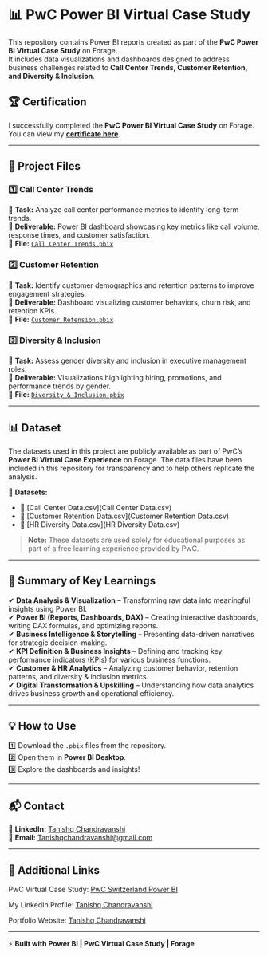 # 📊 PwC Power BI Virtual Case Study  
This repository contains Power BI reports created as part of the **PwC Power BI Virtual Case Study** on Forage.  
It includes data visualizations and dashboards designed to address business challenges related to **Call Center Trends, Customer Retention, and Diversity & Inclusion**.  

## 🏆 Certification  
I successfully completed the **PwC Power BI Virtual Case Study** on Forage.  
You can view my **[certificate here]([./PwC_Certificate.pdf](https://drive.google.com/file/d/1HCUMD5pcjl4bIhn-xHaPNPykkuRbXPoA/view?usp=sharing))**.  

---

## 📁 Project Files  

### **1️⃣ Call Center Trends**  
📌 **Task:** Analyze call center performance metrics to identify long-term trends.  
📌 **Deliverable:** Power BI dashboard showcasing key metrics like call volume, response times, and customer satisfaction.  
📌 **File:** [`Call Center Trends.pbix`](https://github.com/vans2045/PwC-Power-BI-Virtual-Case-Study/raw/refs/heads/main/Call%20Center%20trends/Call%20Center%20Trends.pbix)

### **2️⃣ Customer Retention**  
📌 **Task:** Identify customer demographics and retention patterns to improve engagement strategies.  
📌 **Deliverable:** Dashboard visualizing customer behaviors, churn risk, and retention KPIs.  
📌 **File:** [`Customer Retension.pbix`](https://github.com/vans2045/PwC-Power-BI-Virtual-Case-Study/raw/refs/heads/main/Customer%20Retention/Customer%20retension.pbix) 

### **3️⃣ Diversity & Inclusion**  
📌 **Task:** Assess gender diversity and inclusion in executive management roles.  
📌 **Deliverable:** Visualizations highlighting hiring, promotions, and performance trends by gender.  
📌 **File:** [`Diversity & Inclusion.pbix`](https://github.com/vans2045/PwC-Power-BI-Virtual-Case-Study/raw/refs/heads/main/Diversity-Inclusion/Diversity-Inclusion.pbix)  

---

## 📊 Dataset  
The datasets used in this project are publicly available as part of PwC’s **Power BI Virtual Case Experience** on Forage. The data files have been included in this repository for transparency and to help others replicate the analysis.  

📂 **Datasets:**  

- 📄 [Call Center Data.csv](Call Center Data.csv)  
- 📄 [Customer Retention Data.csv](Customer Retention Data.csv)  
- 📄 [HR Diversity Data.csv](HR Diversity Data.csv)  

> **Note:** These datasets are used solely for educational purposes as part of a free learning experience provided by PwC.  

---

## 📢 Summary of Key Learnings  
✔ **Data Analysis & Visualization** – Transforming raw data into meaningful insights using Power BI.  
✔ **Power BI (Reports, Dashboards, DAX)** – Creating interactive dashboards, writing DAX formulas, and optimizing reports.  
✔ **Business Intelligence & Storytelling** – Presenting data-driven narratives for strategic decision-making.  
✔ **KPI Definition & Business Insights** – Defining and tracking key performance indicators (KPIs) for various business functions.  
✔ **Customer & HR Analytics** – Analyzing customer behavior, retention patterns, and diversity & inclusion metrics.  
✔ **Digital Transformation & Upskilling** – Understanding how data analytics drives business growth and operational efficiency.   

---

## 💡 How to Use  
1️⃣ Download the `.pbix` files from the repository.  
2️⃣ Open them in **Power BI Desktop**.  
3️⃣ Explore the dashboards and insights!  

---

## 📬 Contact  
🔗 **LinkedIn:** [Tanishq Chandravanshi](https://www.linkedin.com/in/tanishq-chandravanshi-b6a026213/)  
📧 **Email:** Tanishqchandravanshi@gmail.com 

---

## 🔗 Additional Links

PwC Virtual Case Study: [PwC Switzerland Power BI](https://www.theforage.com/simulations/pwc-ch/power-bi-cqxg)

My LinkedIn Profile: [Tanishq Chandravanshi](https://www.linkedin.com/in/tanishq-chandravanshi-b6a026213/)

Portfolio Website: [Tanishq Chandravanshi](https://tanishqchandravanshi.netlify.app/)

---

⚡ **Built with Power BI | PwC Virtual Case Study | Forage**  
